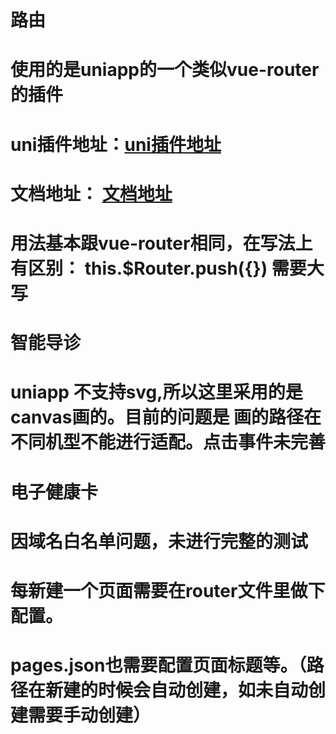 # 路由
# 使用的是uniapp的一个类似vue-router的插件 
# uni插件地址：[uni插件地址](https://ext.dcloud.net.cn/plugin?id=578)
# 文档地址： [文档地址](http://hhyang.cn/)
# 用法基本跟vue-router相同，在写法上有区别： this.$Router.push({})  需要大写


# 智能导诊
# uniapp 不支持svg,所以这里采用的是canvas画的。目前的问题是 画的路径在不同机型不能进行适配。点击事件未完善


# 电子健康卡
# 因域名白名单问题，未进行完整的测试

# 每新建一个页面需要在router文件里做下配置。
# pages.json也需要配置页面标题等。（路径在新建的时候会自动创建，如未自动创建需要手动创建）